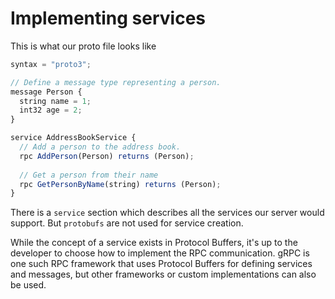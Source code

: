 # Implementing services

This is what our proto file looks like

```javascript
syntax = "proto3";

// Define a message type representing a person.
message Person {
  string name = 1;
  int32 age = 2;
}

service AddressBookService {
  // Add a person to the address book.
  rpc AddPerson(Person) returns (Person);
  
  // Get a person from their name
  rpc GetPersonByName(string) returns (Person);
}
```

There is a `service` section which describes all the services our server would support. But `protobufs` are not used for service creation.

While the concept of a service exists in Protocol Buffers, it's up to the developer to choose how to implement the RPC communication. gRPC is one such RPC framework that uses Protocol Buffers for defining services and messages, but other frameworks or custom implementations can also be used.
